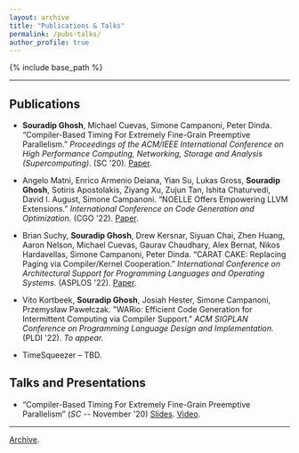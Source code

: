 ```yaml
---
layout: archive
title: "Publications & Talks"
permalink: /pubs-talks/
author_profile: true
---
```


{% include base_path %}

---

## Publications

- **Souradip Ghosh**, Michael Cuevas, Simone Campanoni, Peter Dinda. 
“Compiler-Based Timing For Extremely Fine-Grain Preemptive Parallelism.”
<em>Proceedings of the ACM/IEEE International Conference on High Performance Computing, Networking, Storage and Analysis (Supercomputing)</em>. (SC '20). [Paper](https://souradipghosh.com/files/ct-sc20.pdf). 

- Angelo Matni, Enrico Armenio Deiana, Yian Su, Lukas Gross,
**Souradip Ghosh**, Sotiris Apostolakis, Ziyang Xu, Zujun Tan, 
Ishita Chaturvedi, David I. August, Simone Campanoni. “NOELLE 
Offers Empowering LLVM Extensions.” <em>International Conference on
Code Generation and Optimization.</em> (CGO '22). 
[Paper](https://users.cs.northwestern.edu/~simonec/files/Research/papers/HELIX_CGO_2022.pdf).

- Brian Suchy, **Souradip Ghosh**, Drew Kersnar, Siyuan Chai, Zhen Huang, 
Aaron Nelson, Michael Cuevas, Gaurav Chaudhary, Alex Bernat, Nikos Hardavellas, 
Simone Campanoni, Peter Dinda. “CARAT CAKE: Replacing Paging via Compiler/Kernel 
Cooperation.” <em>International Conference on Architectural Support for 
Programming Languages and Operating Systems.</em> (ASPLOS '22).
[Paper](https://users.cs.northwestern.edu/~simonec/files/Research/papers/MODERN_ASPLOS_2022.pdf).

- Vito Kortbeek, **Souradip Ghosh**, Josiah Hester, Simone Campanoni, Przemysław
Pawełczak. "WARio: Efficient Code Generation for Intermittent Computing via Compiler
Support." <em> ACM SIGPLAN Conference on Programming Language Design and 
Implementation.</em> (PLDI '22). <em>To appear.</em>

- TimeSqueezer – TBD. 

## Talks and Presentations

- “Compiler-Based Timing For Extremely Fine-Grain Preemptive Parallelism”
(<em>SC</em> -- November '20) [Slides](https://souradipghosh.com/files/ct.pdf). [Video](https://drive.google.com/file/d/1PNNx6qDr0miiqk_I_g8CoKPjTe5rKgO5/view?usp=sharing).

---

[Archive](https://souradipghosh.com/archive-pubs-talks/).
